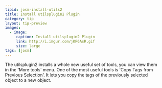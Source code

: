 ```yaml
---
tipid: josm-install-utils2
title: Install utilsplugin2 Plugin
category: tip
layout: tip-preview
images:
  - image:
     caption: Install utilsplugin2 Plugin
     link: http://i.imgur.com/jKF6AsR.gif
     size: large
tags: [josm]
---
```


The utilsplugin2 installs a whole new useful set of tools, you can view them in the 'More tools' menu. One of the most useful tools is 'Copy Tags from Previous Selection'. It lets you copy the tags of the previously selected object to a new object.
